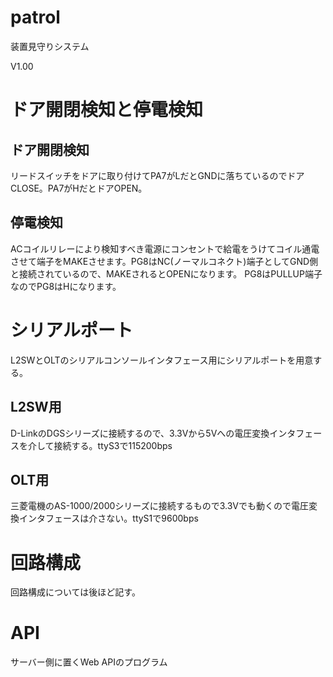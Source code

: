 # patrol

装置見守りシステム

V1.00

# ドア開閉検知と停電検知

## ドア開閉検知

リードスイッチをドアに取り付けてPA7がLだとGNDに落ちているのでドアCLOSE。PA7がHだとドアOPEN。

## 停電検知

ACコイルリレーにより検知すべき電源にコンセントで給電をうけてコイル通電させて端子をMAKEさせます。PG8はNC(ノーマルコネクト)端子としてGND側と接続されているので、MAKEされるとOPENになります。
PG8はPULLUP端子なのでPG8はHになります。

# シリアルポート

L2SWとOLTのシリアルコンソールインタフェース用にシリアルポートを用意する。

## L2SW用

D-LinkのDGSシリーズに接続するので、3.3Vから5Vへの電圧変換インタフェースを介して接続する。ttyS3で115200bps

## OLT用

三菱電機のAS-1000/2000シリーズに接続するもので3.3Vでも動くので電圧変換インタフェースは介さない。ttyS1で9600bps

# 回路構成

回路構成については後ほど記す。

# API

サーバー側に置くWeb APIのプログラム

